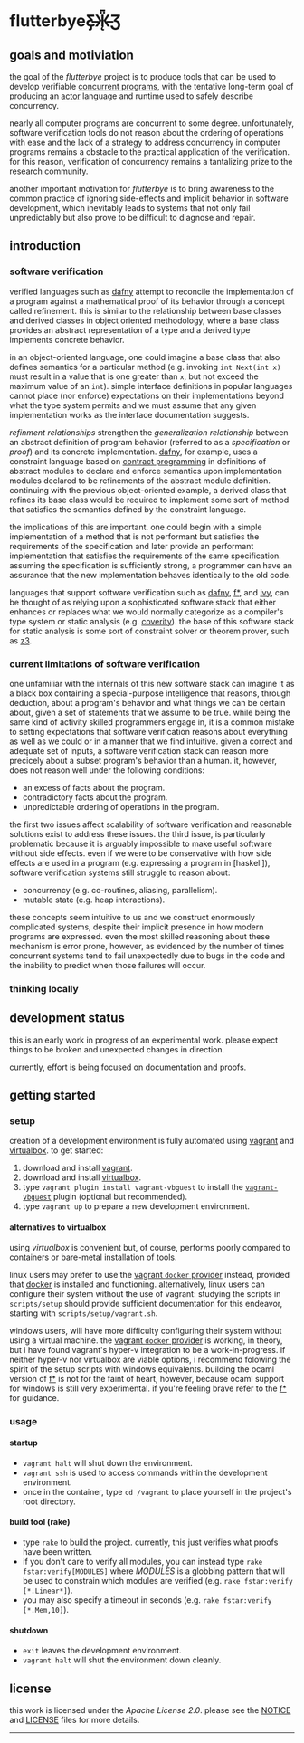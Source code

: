 flutterbyeƸ̵̡Ӝ̵̨̄Ʒ
=============

goals and motiviation
---------------------

the goal of the *flutterbye* project is to produce tools that can be used to develop verifiable [concurrent programs][concurrent computing on wikipedia], with the tentative long-term goal of producing an [actor][actor model on wikipedia] language and runtime used to safely describe concurrency.

nearly all computer programs are concurrent to some degree. unfortunately, software verification tools do not reason about the ordering of operations with ease and the lack of a strategy to address concurrency in computer programs remains a obstacle to the practical application of the verification. for this reason, verification of concurrency remains a tantalizing prize to the research community.

another important motivation for *flutterbye* is to bring awareness to the common practice of ignoring side-effects and implicit behavior in software development, which inevitably leads to systems that not only fail unpredictably but also prove to be difficult to diagnose and repair.

introduction
------------

### software verification

verified languages such as [dafny] attempt to reconcile the implementation of a program against a mathematical proof of its behavior through a concept called refinement. this is similar to the relationship between base classes and derived classes in object oriented methodology, where a base class provides an abstract representation of a type and a derived type implements concrete behavior.

in an object-oriented language, one could imagine a base class that also defines semantics for a particular method (e.g. invoking `int Next(int x)` must result in a value that is one greater than `x`, but not exceed the maximum value of an `int`). simple interface definitions in popular languages cannot place (nor enforce) expectations on their implementations beyond what the type system permits and we must assume that any given implementation works as the interface documentation suggests.

*refinment relationships* strengthen the *generalization relationship* between an abstract definition of program behavior (referred to as a *specification* or *proof*) and its concrete implementation. [dafny], for example, uses a constraint language based on [contract programming][design by contract on wikipedia] in definitions of abstract modules to declare and enforce semantics upon implementation modules declared to be refinements of the abstract module definition. continuing with the previous object-oriented example, a derived class that refines its base class would be required to implement some sort of method that satisfies the semantics defined by the constraint language.

the implications of this are important. one could begin with a simple implementation of a method that is not performant but satisfies the requirements of the specification and later provide an performant implementation that satisfies the requirements of the same specification. assuming the specification is sufficiently strong, a programmer can have an assurance that the new implementation behaves identically to the old code.

languages that support software verification such as [dafny], [f\*], and [ivy], can be thought of as relying upon a sophisticated software stack that either enhances or replaces what we would normally categorize as a compiler's type system or static analysis (e.g. [coverity]). the base of this software stack for static analysis is some sort of constraint solver or theorem prover, such as [z3].

### current limitations of software verification

one unfamiliar with the internals of this new software stack can imagine it as a black box containing a special-purpose intelligence that reasons, through deduction, about a program's behavior and what things we can be certain about, given a set of statements that we assume to be true. while being the same kind of activity skilled programmers engage in, it is a common mistake to setting expectations that software verification reasons about everything as well as we could or in a manner that we find intuitive. given a correct and adequate set of inputs, a software verification stack can reason more precicely about a subset program's behavior than a human. it, however, does not reason well under the following conditions:

- an excess of facts about the program.
- contradictory facts about the program.
- unpredictable ordering of operations in the program.

the first two issues affect scalability of software verification and reasonable solutions exist to address these issues. the third issue, is particularly problematic because it is arguably impossible to make useful software without side effects. even if we were to be conservative with how side effects are used in a program (e.g. expressing a program in [haskell]), software verification systems still struggle to reason about:

- concurrency (e.g. co-routines, aliasing, parallelism).
- mutable state (e.g. heap interactions).

these concepts seem intuitive to us and we construct enormously complicated systems, despite their implicit presence in how modern programs are expressed. even the most skilled reasoning about these mechanism is error prone, however, as evidenced by the number of times concurrent systems tend to fail unexpectedly due to bugs in the code and the inability to predict when those failures will occur.

### thinking locally

development status
------------------

this is an early work in progress of an experimental work. please expect things to be broken and unexpected changes in direction.

currently, effort is being focused on documentation and proofs.

getting started
---------------

### setup

creation of a development environment is fully automated using [vagrant] and [virtualbox]. to get started:

1. download and install [vagrant].
2. download and install [virtualbox].
3. type `vagrant plugin install vagrant-vbguest` to install the [`vagrant-vbguest`][vagrant-vbguest] plugin (optional but recommended).
4. type `vagrant up` to prepare a new development environment.

#### alternatives to virtualbox

using *virtualbox* is convenient but, of course, performs poorly compared to containers or bare-metal installation of tools.

linux users may prefer to use the [vagrant `docker` provider] instead, provided that [docker] is installed and functioning. alternatively, linux users can configure their system without the use of vagrant: studying the scripts in `scripts/setup` should provide sufficient documentation for this endeavor, starting with `scripts/setup/vagrant.sh`.

windows users, will have more difficulty configuring their system without using a virtual machine. the [vagrant `docker` provider] is working, in theory, but i have found vagrant's hyper-v integration to be a work-in-progress. if neither hyper-v nor virtualbox are viable options, i recommend folowing the spirit of the setup scripts with windows equivalents. building the ocaml version of [f\*] is not for the faint of heart, however, because ocaml support for windows is still very experimental. if you're feeling brave refer to the [f\*] for guidance.

### usage

#### startup
- `vagrant halt` will shut down the environment.
- `vagrant ssh` is used to access commands within the development environment.
- once in the container, type `cd /vagrant` to place yourself in the project's root directory.

#### build tool (rake)
- type `rake` to build the project. currently, this just verifies what proofs have been written.
- if you don't care to verify all modules, you can instead type `rake fstar:verify[MODULES]` where *MODULES* is a globbing pattern that will be used to constrain which modules are verified (e.g. `rake fstar:verify [*.Linear*]`).
- you may also specify a timeout in seconds (e.g. `rake fstar:verify [*.Mem,10]`).

#### shutdown
- `exit` leaves the development environment.
- `vagrant halt` will shut the environment down cleanly.


license
-------

this work is licensed under the *Apache License 2.0*. please see the [NOTICE] and [LICENSE] files for more details.

-----

[actor model on wikipedia]: https://en.wikipedia.org/wiki/Actor_model
[concurrent computing on wikipedia]: https://en.wikipedia.org/wiki/Concurrent_computing
[dafny]: https://github.com/Microsoft/dafny
[docker]: https://www.docker.com/
[f\*]: http://fstar-lang.org
[LICENSE]: ./LICENSE
[NOTICE]: ./NOTICE
[vagrant `docker` provider]: https://www.vagrantup.com/docs/docker/
[vagrant `hyperv` provider]: https://www.vagrantup.com/docs/hyperv/
[vagrant-vbguest]: https://github.com/dotless-de/vagrant-vbguest
[vagrant]: http://vagrantup.com
[virtualbox]: http://virtualbox.org
[design by contract on wikipedia]: https://en.wikipedia.org/wiki/Design_by_contract
[ivy]: https://github.com/Microsoft/ivy
[z3]: https://github.com/Z3Prover/z3
[coverity]: https://www.coverity.com/
